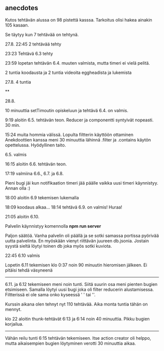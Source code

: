 ## anecdotes

Kutos tehtävän alussa on 98 pistettä kasssa. Tarkoitus olisi hakea ainakin 105 kasaan.

Se täytyy kun 7 tehtävää on tehtynä.

27.8. 22:45 2 tehtävää tehty

23:23 Tehtävä 6.3 tehty

23:59 lopetan tehtävän 6.4. muuten valmista, mutta timeri ei vielä pelitä.

2 tuntia koodausta ja 2 tuntia videoita eggheadista ja lukemista

27.8. 4 tuntia

**

28.8.

10 minuuttia setTimoutin opiskeluun ja tehtävä 6.4. on valmis.


9:19 aloitin 6.5. tehtävän teon. Reducer ja componentti syntyivät nopeasti. 30 min.

15:24 muita hommia välissä. Lopulta filtterin käyttöön ottaminen Anekdoottien kanssa meni 30 minuuttia lähinnä .filter ja .contains käytön opettelussa. Hyödyllinen taito. 

6.5. valmis

16:15 aloitin 6.6. tehtävän teon.

17:19 valmiina 6.6., 6.7. ja 6.8.

Pieni bugi jäi kun notifikaation timeri jää päälle vaikka uusi timeri käynnistyy. Annan olla :)

18:00 aloitin 6.9 tekemisen lukemalla

18:09 koodaus alkaa... 18:14 tehtävä 6.9. on valmis! Huraa!

21:05 aloitin 6.10.

Palvelin käynnistyy komennolla **npm run server**

Paljon säätöä. Vanha palvelin oli päällä ja se sotki samassa portissa pyörivää uutta palvelinta. En myöskään vienyt riittävän juureen db.jsonia. Jostain syystä sieltä löytyi toinen db joka myös sotki kuviota.

22:45 6.10 valmis

Lopetin 6.11 tekemisen klo 0:37 noin 90 minuutin hieromisen jälkeen. Ei pitäisi tehdä väsyneenä

***


6.11. ja 6.12 tekemiseen meni noin tunti. Siitä suurin osa meni pienten bugien etsimiseen. Samalla löytyi uusi bugi joka oli filter reducerin alustamisessa. Filtterissä ei ole sama onko kyseessä ' ' tai ''.

Kurssin aikana olen tehnyt nyt 110 tehtävää. Aika monta tuntia tähän on mennyt. 

klo 22 aloitin thunk-tehtävät 6:13 ja 6:14 noin 40 minuuttia. Pikku bugien korjailua.

***

Vähän reilu tunti 6:15 tehtävän tekemiseen. Itse action creator oli helppo, mutta aikaisempien bugien löytyminen verotti 30 minuuttia aikaa.



